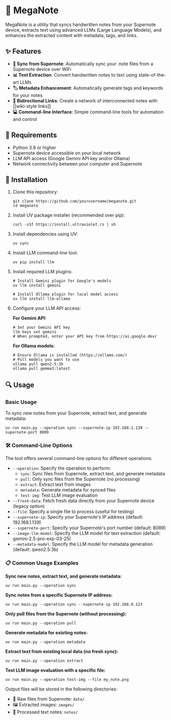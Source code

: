 # 📝 MegaNote

MegaNote is a utility that syncs handwritten notes from your Supernote device, extracts text using advanced LLMs (Large Language Models), and enhances the extracted content with metadata, tags, and links.

## ✨ Features

- **🔄 Sync from Supernote**: Automatically sync your .note files from a Supernote device over WiFi
- **📊 Text Extraction**: Convert handwritten notes to text using state-of-the-art LLMs
- **🏷️ Metadata Enhancement**: Automatically generate tags and keywords for your notes
- **🔗 Bidirectional Links**: Create a network of interconnected notes with [[wiki-style links]]
- **💻 Command-line Interface**: Simple command-line tools for automation and control

## 🧰 Requirements

- Python 3.9 or higher
- Supernote device accessible on your local network
- LLM API access (Google Gemini API key and/or Ollama)
- Network connectivity between your computer and Supernote

## 🚀 Installation

1. Clone this repository:
   ```
   git clone https://github.com/yourusername/meganote.git
   cd meganote
   ```

2. Install UV package installer (recommended over pip):
   ```
   curl -sSf https://install.ultraviolet.rs | sh
   ```

3. Install dependencies using UV:
   ```
   uv sync
   ```

4. Install LLM command-line tool:
   ```
   uv pip install llm
   ```

5. Install required LLM plugins:
   ```
   # Install Gemini plugin for Google's models
   uv llm install gemini
   
   # Install Ollama plugin for local model access
   uv llm install llm-ollama
   ```

6. Configure your LLM API access:

   **For Gemini API:**
   ```
   # Set your Gemini API key
   llm keys set gemini
   # When prompted, enter your API key from https://ai.google.dev/
   ```

   **For Ollama models:**
   ```
   # Ensure Ollama is installed (https://ollama.com/)
   # Pull models you want to use
   ollama pull qwen2.5:3b
   ollama pull gemma3:latest
   ```

## 🔍 Usage

### Basic Usage

To sync new notes from your Supernote, extract text, and generate metadata:

```
uv run main.py --operation sync --supernote-ip 192.168.1.139 --supernote-port 8089
```

### 🛠️ Command-Line Options

The tool offers several command-line options for different operations:

- `--operation`: Specify the operation to perform:
  - `sync`: Sync files from Supernote, extract text, and generate metadata
  - `pull`: Only sync files from the Supernote (no processing)
  - `extract`: Extract text from images
  - `metadata`: Generate metadata for synced files
  - `test-img`: Test LLM image evaluation
- `--fresh-data`: Fetch fresh data directly from your Supernote device (legacy option)
- `--file`: Specify a single file to process (useful for testing)
- `--supernote-ip`: Specify your Supernote's IP address (default: 192.168.1.139)
- `--supernote-port`: Specify your Supernote's port number (default: 8089)
- `--image-llm-model`: Specify the LLM model for text extraction (default: gemini-2.5-pro-exp-03-25)
- `--metadata-model`: Specify the LLM model for metadata generation (default: qwen2.5:3b)

### 📋 Common Usage Examples

**Sync new notes, extract text, and generate metadata:**
```
uv run main.py --operation sync
```

**Sync notes from a specific Supernote IP address:**
```
uv run main.py --operation sync --supernote-ip 192.168.0.123
```

**Only pull files from the Supernote (without processing):**
```
uv run main.py --operation pull
```

**Generate metadata for existing notes:**
```
uv run main.py --operation metadata
```

**Extract text from existing local data (no fresh sync):**
```
uv run main.py --operation extract
```

**Test LLM image evaluation with a specific file:**
```
uv run main.py --operation test-img --file my_note.png
```

Output files will be stored in the following directories:
- 📂 Raw files from Supernote: `data/`
- 🖼️ Extracted images: `images/`
- 📄 Processed text notes: `notes/`

